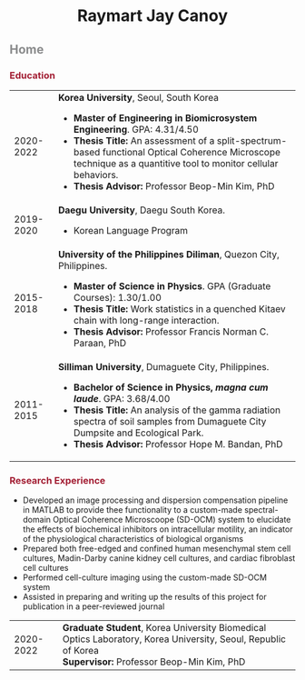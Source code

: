 <p align='center'>
  <h1 align='center'>
    Raymart Jay Canoy<br>
  </h1>
</p>
<p>
  <h2 style="color: rgb(138,139,140)">
    Home
  </h2>
    <h3 style="color: rgb(163,31,52)">
      Education
    </h3>
      <table>
        <tr>
          <td>2020-2022</td>
          <td><b>Korea University</b>, Seoul, South Korea
          <ul>
            <li><b>Master of Engineering in Biomicrosystem Engineering</b>. GPA: 4.31/4.50</li>
            <li><b>Thesis Title:</b> An assessment of a split-spectrum-based functional Optical Coherence Microscope technique as a quantitive tool to monitor cellular behaviors.</li>
            <li><b>Thesis Advisor:</b> Professor Beop-Min Kim, PhD</li>
          </ul>
          </td>
        </tr>
        <tr>
          <td>2019-2020</td>
          <td><b>Daegu University</b>, Daegu South Korea.
            <ul>
              <li>Korean Language Program</li>
            </ul>
          </td>
        </tr>
        <tr>
          <td>2015-2018</td>
          <td><b>University of the Philippines Diliman</b>, Quezon City, Philippines.
            <ul>
              <li><b>Master of Science in Physics</b>. GPA (Graduate Courses): 1.30/1.00</li>
              <li><b>Thesis Title:</b> Work statistics in a quenched Kitaev chain with long-range interaction.</li>
              <li><b>Thesis Advisor:</b> Professor Francis Norman C. Paraan, PhD</li>
            </ul>
          </td>
        </tr>
        <tr>
          <td>2011-2015</td>
          <td><b>Silliman University</b>, Dumaguete City, Philippines.
            <ul>
              <li><b>Bachelor of Science in Physics, <i>magna cum laude</i></b>. GPA: 3.68/4.00</li>
              <li><b>Thesis Title:</b> An analysis of the gamma radiation spectra of soil samples from Dumaguete City Dumpsite and Ecological Park.</li>
              <li><b>Thesis Advisor:</b> Professor Hope M. Bandan, PhD</li>
            </ul>
          </td>
        </tr>
      </table>
</p>
<p>
    <h3 style="color: rgb(163,31,52)">
      Research Experience
    </h3>
      <table>
        <tr>
          <td>2020-2022</td>
          <td><b>Graduate Student</b>, Korea University Biomedical Optics Laboratory, Korea University, Seoul, Republic of Korea<br>
          <b>Supervisor:</b> Professor Beop-Min Kim, PhD
          </td>
          <ul>
          <li>Developed an image processing and dispersion compensation pipeline in MATLAB to provide thee functionality to a custom-made spectral-domain Optical Coherence Microscoope (SD-OCM) system to elucidate the effects of biochemical inhibitors on intracellular motility, an indicator of the physiological characteristics of biological organisms</li>
          <li>Prepared both free-edged and confined human mesenchymal stem cell cultures, Madin-Darby canine kidney cell cultures, and cardiac fibroblast cell cultures</li>
          <li>Performed cell-culture imaging using the custom-made SD-OCM system</li>
          <li>Assisted in preparing and writing up the results of this project for publication in a peer-reviewed journal</li>
          </ul>
        </tr>
      </table>
</p>

